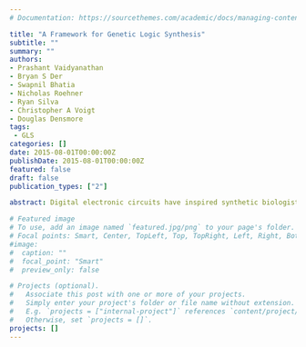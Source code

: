 ```yaml
---
# Documentation: https://sourcethemes.com/academic/docs/managing-content/

title: "A Framework for Genetic Logic Synthesis"
subtitle: ""
summary: ""
authors:
- Prashant Vaidyanathan
- Bryan S Der
- Swapnil Bhatia
- Nicholas Roehner
- Ryan Silva
- Christopher A Voigt
- Douglas Densmore
tags: 
 - GLS
categories: []
date: 2015-08-01T00:00:00Z
publishDate: 2015-08-01T00:00:00Z
featured: false
draft: false
publication_types: ["2"]

abstract: Digital electronic circuits have inspired synthetic biologists to program living cells with synthetic decision-making circuits by creating multilevel genetic logic gates. In both genetic and electronic circuits, logic synthesis translates an abstract functional description into a representation that can be physically implemented. However, inherent differences in genetic logic devices present new synthesis challenges. Here we provide a starting point for a growing set of biodesign automation tools to tackle this challenge in a unified way. This framework will enable direct comparison of new approaches, results that are transferable and standardized, and research into independent areas of the problem formulation with a clear path toward future integration.

# Featured image
# To use, add an image named `featured.jpg/png` to your page's folder.
# Focal points: Smart, Center, TopLeft, Top, TopRight, Left, Right, BottomLeft, Bottom, BottomRight.
#image: 
#  caption: ""
#  focal_point: "Smart"
#  preview_only: false

# Projects (optional).
#   Associate this post with one or more of your projects.
#   Simply enter your project's folder or file name without extension.
#   E.g. `projects = ["internal-project"]` references `content/project/deep-learning/index.md`.
#   Otherwise, set `projects = []`.
projects: []
---
```

